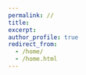 ```yaml
---
permalink: //
title: 
excerpt:
author_profile: true
redirect_from: 
  - /home/
  - /home.html
---
```


